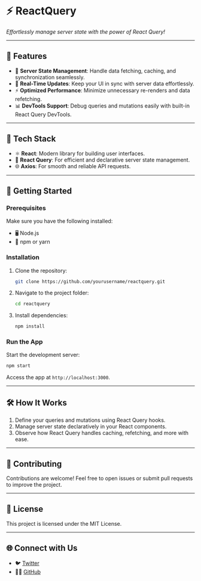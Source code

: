 # ⚡ **ReactQuery**

_Effortlessly manage server state with the power of React Query!_

---

## 🌟 **Features**

- 🔄 **Server State Management**: Handle data fetching, caching, and synchronization seamlessly.
- 🚀 **Real-Time Updates**: Keep your UI in sync with server data effortlessly.
- ⚡ **Optimized Performance**: Minimize unnecessary re-renders and data refetching.
- 📊 **DevTools Support**: Debug queries and mutations easily with built-in React Query DevTools.

---

## 🔧 **Tech Stack**

- ⚛️ **React**: Modern library for building user interfaces.
- 🔄 **React Query**: For efficient and declarative server state management.
- 🌐 **Axios**: For smooth and reliable API requests.

---

## 🚀 **Getting Started**

### Prerequisites

Make sure you have the following installed:

- 🖥️ Node.js
- 📂 npm or yarn

### Installation

1. Clone the repository:
   ```bash
   git clone https://github.com/yourusername/reactquery.git
   ```
2. Navigate to the project folder:
   ```bash
   cd reactquery
   ```
3. Install dependencies:
   ```bash
   npm install
   ```

### Run the App

Start the development server:

```bash
npm start
```

Access the app at `http://localhost:3000`.

---

## 🛠️ **How It Works**

1. Define your queries and mutations using React Query hooks.
2. Manage server state declaratively in your React components.
3. Observe how React Query handles caching, refetching, and more with ease.

---

## 🤝 **Contributing**

Contributions are welcome! Feel free to open issues or submit pull requests to improve the project.

---

## 📜 **License**

This project is licensed under the MIT License.

---

## 🌐 **Connect with Us**

- 🐦 [Twitter](https://twitter.com/iamnotATTWiter)
- 🧑‍💻 [GitHub](https://github.com/muhammadyaqoobmuet)
